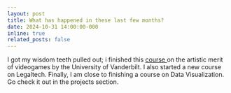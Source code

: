 ```yaml
---
layout: post
title: What has happened in these last few months?
date: 2024-10-31 14:00:00-000
inline: true
related_posts: false
---
```

I got my wisdom teeth pulled out; i finished this <a href= "https://www.coursera.org/account/accomplishments/verify/XU12VYUGJ99I">
course </a> on the artistic merit of videogames by the University of Vanderbilt. I also started a new course on Legaltech. Finally, I am close to finishing a course on Data Visualization. Go check it out in the projects section.